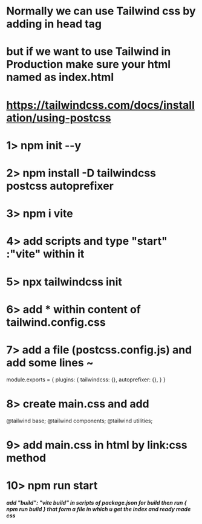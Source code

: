 # Normally we can use Tailwind css by adding <script src="https://cdn.tailwindcss.com"></script> in head tag
# but if we want to use Tailwind in Production make sure your html named as index.html
# https://tailwindcss.com/docs/installation/using-postcss
# 1>    npm init --y
# 2>  npm install -D tailwindcss postcss autoprefixer
# 3>    npm i vite
# 4>    add scripts and type "start" :"vite" within it
# 5>    npx tailwindcss init
# 6>   add * within content of tailwind.config.css
# 7>   add a file (postcss.config.js) and add some lines ~
module.exports = {
    plugins: {
      tailwindcss: {},
      autoprefixer: {},
    }
  }
# 8>     create main.css and add 
@tailwind base;
@tailwind components;
@tailwind utilities;
      
# 9>    add main.css in html by link:css method     




# 10>    npm run start



#####   add "build":  "vite build" in scripts of package.json for build then run { npm run build } that form a file in which u get the index and ready made css 
